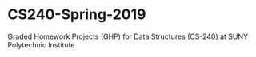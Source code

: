 # CS240-Spring-2019
Graded Homework Projects (GHP) for Data Structures (CS-240) at SUNY Polytechnic Institute
